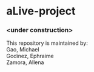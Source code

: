 # aLive-project
### &lt;under construction>  
  
This repository is maintained by:  
Gao, Michael  
Godinez, Ephraime  
Zamora, Allena

